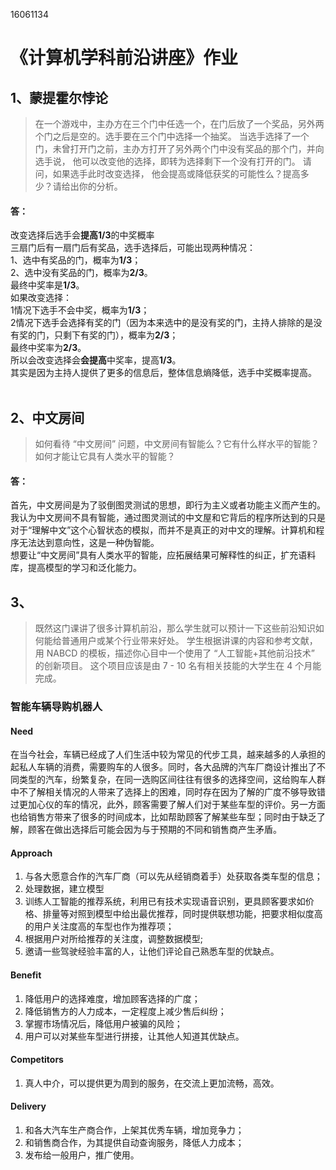 16061134

《计算机学科前沿讲座》作业
=========================================
1、蒙提霍尔悖论
-----------------------------------------
> 在一个游戏中，主办方在三个门中任选一个，在门后放了一个奖品，另外两个门之后是空的。选手要在三个门中选择一个抽奖。 当选手选择了一个门，未曾打开门之前，主办方打开了另外两个门中没有奖品的那个门，并向选手说， 他可以改变他的选择，即转为选择剩下一个没有打开的门。 请问，如果选手此时改变选择， 他会提高或降低获奖的可能性么？提高多少？请给出你的分析。<br>
#### 答：
改变选择后选手会**提高1/3**的中奖概率<br>
三扇门后有一扇门后有奖品，选手选择后，可能出现两种情况：<br>
1、选中有奖品的门，概率为**1/3**；<br>
2、选中没有奖品的门，概率为**2/3**。<br>
最终中奖率是**1/3**。<br>
如果改变选择：<br>
1情况下选手不会中奖，概率为**1/3**；<br>
2情况下选手会选择有奖的门（因为本来选中的是没有奖的门，主持人排除的是没有奖的门，只剩下有奖的门），概率为**2/3**；<br>
最终中奖率为**2/3**。<br>
所以会改变选择会**会提高**中奖率，提高**1/3**。<br>
其实是因为主持人提供了更多的信息后，整体信息熵降低，选手中奖概率提高。<br>
<br>

2、中文房间
-----------------------------------------------
> 如何看待 “中文房间” 问题，中文房间有智能么？它有什么样水平的智能？如何才能让它具有人类水平的智能？
#### 答：
首先，中文房间是为了驳倒图灵测试的思想，即行为主义或者功能主义而产生的。我认为中文房间不具有智能，通过图灵测试的中文屋和它背后的程序所达到的只是对于“理解中文”这个心智状态的模拟，而并不是真正的对中文的理解。计算机和程序无法达到意向性，这是一种伪智能。<br>
想要让“中文房间”具有人类水平的智能，应拓展结果可解释性的纠正，扩充语料库，提高模型的学习和泛化能力。<br>

3、
------------------------------------
> 既然这门课讲了很多计算机前沿，那么学生就可以预计一下这些前沿知识如何能给普通用户或某个行业带来好处。 学生根据讲课的内容和参考文献，用 NABCD 的模板，描述你心目中一个使用了 “人工智能+其他前沿技术” 的创新项目。 这个项目应该是由 7 - 10 名有相关技能的大学生在 4 个月能完成。
### 智能车辆导购机器人
#### Need
在当今社会，车辆已经成了人们生活中较为常见的代步工具，越来越多的人承担的起私人车辆的消费，需要购车的人很多。同时，各大品牌的汽车厂商设计推出了不同类型的汽车，纷繁复杂，在同一选购区间往往有很多的选择空间，这给购车人群中不了解相关情况的人带来了选择上的困难，同时存在因为了解的广度不够导致错过更加心仪的车的情况，此外，顾客需要了解人们对于某些车型的评价。另一方面也给销售方带来了很多的时间成本，比如帮助顾客了解某些车型；同时由于缺乏了解，顾客在做出选择后可能会因为与于预期的不同和销售商产生矛盾。

#### Approach
1. 与各大愿意合作的汽车厂商（可以先从经销商着手）处获取各类车型的信息；
2. 处理数据，建立模型
3. 训练人工智能的推荐系统，利用已有技术实现语音识别，更具顾客要求如价格、排量等对照到模型中给出最优推荐，同时提供联想功能，把要求相似度高的用户关注度高的车型也作为推荐项；
4. 根据用户对所给推荐的关注度，调整数据模型;
5. 邀请一些驾驶经验丰富的人，让他们评论自己熟悉车型的优缺点。

#### Benefit
1. 降低用户的选择难度，增加顾客选择的广度；
2. 降低销售方的人力成本，一定程度上减少售后纠纷；
3. 掌握市场情况后，降低用户被骗的风险；
4. 用户可以对某些车型进行拼接，让其他人知道其优缺点。

#### Competitors
1. 真人中介，可以提供更为周到的服务，在交流上更加流畅，高效。

#### Delivery
1. 和各大汽车生产商合作，上架其优秀车辆，增加竞争力；
2. 和销售商合作，为其提供自动查询服务，降低人力成本；
3. 发布给一般用户，推广使用。
